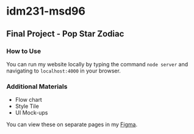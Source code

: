 # idm231-msd96

## Final Project - Pop Star Zodiac

### How to Use
You can run my website locally by typing the command `node server` and navigating to `localhost:4000` in your browser.

### Additional Materials
* Flow chart
* Style Tile
* UI Mock-ups

You can view these on separate pages in my <a href="https://www.figma.com/file/1qcXM4tFehB8GRXzJ5vItA/IDM-231-Zodiac-Pop-Stars?node-id=0%3A1" target="_blank">Figma</a>.
